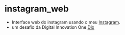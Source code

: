 # instagram_web
 
 - Interface web do instagram usando o meu [Instagram](https://www.instagram.com/mifumy1/).
 - um desafio da Digital Innovation One
[Dio](https://web.digitalinnovation.one/lab/recriando-a-pagina-inicial-do-instagram/learning/35838848-f99e-473c-9201-816d046ebf12)

